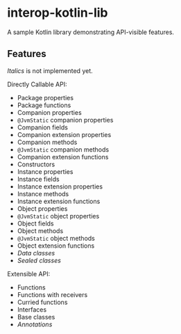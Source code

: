 # interop-kotlin-lib

A sample Kotlin library demonstrating API-visible features.

## Features

_Italics_ is not implemented yet.

Directly Callable API:

* Package properties
* Package functions
* Companion properties
* `@JvmStatic` companion properties
* Companion fields
* Companion extension properties
* Companion methods
* `@JvmStatic` companion methods
* Companion extension functions
* Constructors
* Instance properties
* Instance fields
* Instance extension properties
* Instance methods
* Instance extension functions
* Object properties
* `@JvmStatic` object properties
* Object fields
* Object methods
* `@JvmStatic` object methods
* Object extension functions
* _Data classes_
* _Sealed classes_

Extensible API:

* Functions
* Functions with receivers
* Curried functions
* Interfaces
* Base classes
* _Annotations_
